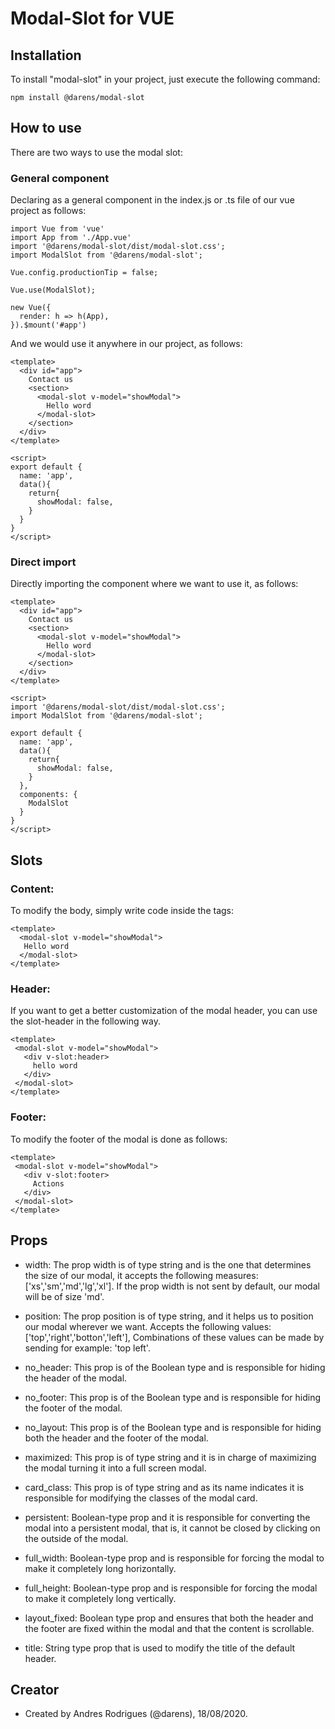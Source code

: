 # Modal-Slot for VUE

## Installation

To install "modal-slot" in your project, just execute the following command:

```
npm install @darens/modal-slot
```

## How to use

There are two ways to use the modal slot:

### General component

Declaring as a general component in the index.js or .ts file of our vue project as follows:

```
import Vue from 'vue'
import App from './App.vue'
import '@darens/modal-slot/dist/modal-slot.css';
import ModalSlot from '@darens/modal-slot';

Vue.config.productionTip = false;

Vue.use(ModalSlot);

new Vue({
  render: h => h(App),
}).$mount('#app')
```
And we would use it anywhere in our project, as follows:

```
<template>
  <div id="app">
    Contact us
    <section>
      <modal-slot v-model="showModal">
        Hello word
      </modal-slot>
    </section>
  </div>
</template>

<script>
export default {
  name: 'app',
  data(){
    return{
      showModal: false,
    }
  }
}
</script>
```

### Direct import

Directly importing the component where we want to use it, as follows:

```
<template>
  <div id="app">
    Contact us
    <section>
      <modal-slot v-model="showModal">
        Hello word
      </modal-slot>
    </section>
  </div>
</template>

<script>
import '@darens/modal-slot/dist/modal-slot.css';
import ModalSlot from '@darens/modal-slot';

export default {
  name: 'app',
  data(){
    return{
      showModal: false,
    }
  },
  components: {
    ModalSlot
  }
}
</script>
```

## Slots

### Content:

To modify the body, simply write code inside the tags:

 ```
 <template>
   <modal-slot v-model="showModal">
    Hello word
   </modal-slot>
 </template>
 ```

### Header:

If you want to get a better customization of the modal header, you can use the slot-header in the following way.

 ```
 <template>
  <modal-slot v-model="showModal">
    <div v-slot:header>
      hello word
    </div>
  </modal-slot>
 </template>
 ```

### Footer:

To modify the footer of the modal is done as follows:

 ```
 <template>
  <modal-slot v-model="showModal">
    <div v-slot:footer>
      Actions
    </div>
  </modal-slot>
 </template>
 ```

## Props

 - width: The prop width is of type string and is the one that determines the size of our modal, it accepts the following measures: ['xs','sm','md','lg','xl'].
 If the prop width is not sent by default, our modal will be of size 'md'.

 - position: The prop position is of type string, and it helps us to position our modal wherever we want. Accepts the following values: ['top','right','botton','left'], Combinations of these values ​​can be made by sending for example: 'top left'.

 - no_header: This prop is of the Boolean type and is responsible for hiding the header of the modal.

 - no_footer: This prop is of the Boolean type and is responsible for hiding the footer of the modal.

 - no_layout: This prop is of the Boolean type and is responsible for hiding both the header and the footer of the modal.

 - maximized: This prop is of type string and it is in charge of maximizing the modal turning it into a full screen modal.

 - card_class: This prop is of type string and as its name indicates it is responsible for modifying the classes of the modal card.

 - persistent: Boolean-type prop and it is responsible for converting the modal into a persistent modal, that is, it cannot be closed by clicking on the outside of the modal.

 - full_width: Boolean-type prop and is responsible for forcing the modal to make it completely long horizontally.

 - full_height: Boolean-type prop and is responsible for forcing the modal to make it completely long vertically.

 - layout_fixed: Boolean type prop and ensures that both the header and the footer are fixed within the modal and that the content is scrollable.

 - title: String type prop that is used to modify the title of the default header.

## Creator

 - Created by Andres Rodrigues (@darens), 18/08/2020.
